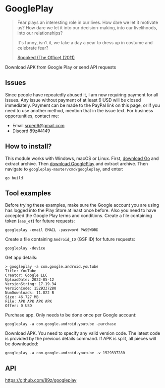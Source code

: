 # GooglePlay

> Fear plays an interesting role in our lives. How dare we let it motivate us?
> How dare we let it into our decision-making, into our livelihoods, into our
> relationships?
>
> It's funny, isn't it, we take a day a year to dress up in costume and
> celebrate fear?
>
> [Spooked (The Office) (2011)](//youtube.com/watch?v=9Ex4UcLaYNc)

Download APK from Google Play or send API requests

## Issues

Since people have repeatedly abused it, I am now requiring payment for all
issues. Any issue without payment of at least 9 USD will be closed immediately.
Payment can be made to the PayPal link on this page, or if you need to use
another method, mention that in the issue text. For business opportunities,
contact me:

- Email srpen6@gmail.com
- Discord 89z#4149

## How to install?

This module works with Windows, macOS or Linux. First, [download Go][2] and
extract archive. Then [download&nbsp;GooglePlay][3] and extract archive. Then
navigate to `googleplay-master/cmd/googleplay`, and enter:

~~~
go build
~~~

[2]://go.dev/dl
[3]://github.com/89z/googleplay/archive/refs/heads/master.zip

## Tool examples

Before trying these examples, make sure the Google account you are using has
logged into the Play&nbsp;Store at least once before. Also you need to have
accepted the Google Play terms and conditions. Create a file containing token
(`aas_et`) for future requests:

~~~
googleplay -email EMAIL -password PASSWORD
~~~

Create a file containing `Android_ID` (GSF ID) for future requests:

~~~
googleplay -device
~~~

Get app details:

~~~
> googleplay -a com.google.android.youtube
Title: YouTube
Creator: Google LLC
UploadDate: 2022-05-12
VersionString: 17.19.34
VersionCode: 1529337280
NumDownloads: 11.822 B
Size: 46.727 MB
File: APK APK APK APK
Offer: 0 USD
~~~

Purchase app. Only needs to be done once per Google account:

~~~
googleplay -a com.google.android.youtube -purchase
~~~

Download APK. You need to specify any valid version code. The latest code is
provided by the previous details command. If APK is split, all pieces will be
downloaded:

~~~
googleplay -a com.google.android.youtube -v 1529337280
~~~

## API

https://github.com/89z/googleplay
